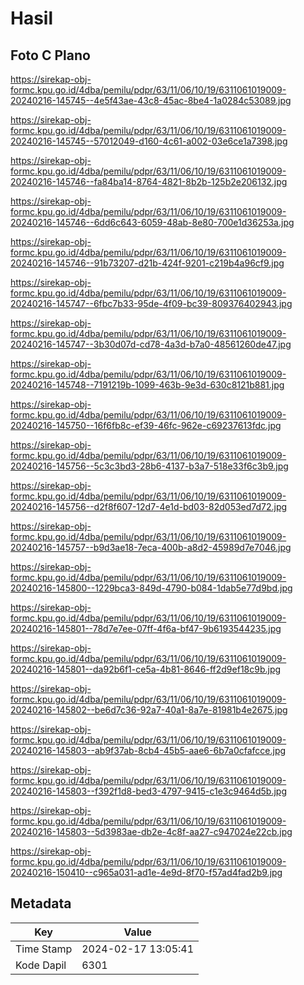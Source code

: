 # Hasil

## Foto C Plano

https://sirekap-obj-formc.kpu.go.id/4dba/pemilu/pdpr/63/11/06/10/19/6311061019009-20240216-145745--4e5f43ae-43c8-45ac-8be4-1a0284c53089.jpg

https://sirekap-obj-formc.kpu.go.id/4dba/pemilu/pdpr/63/11/06/10/19/6311061019009-20240216-145745--57012049-d160-4c61-a002-03e6ce1a7398.jpg

https://sirekap-obj-formc.kpu.go.id/4dba/pemilu/pdpr/63/11/06/10/19/6311061019009-20240216-145746--fa84ba14-8764-4821-8b2b-125b2e206132.jpg

https://sirekap-obj-formc.kpu.go.id/4dba/pemilu/pdpr/63/11/06/10/19/6311061019009-20240216-145746--6dd6c643-6059-48ab-8e80-700e1d36253a.jpg

https://sirekap-obj-formc.kpu.go.id/4dba/pemilu/pdpr/63/11/06/10/19/6311061019009-20240216-145746--91b73207-d21b-424f-9201-c219b4a96cf9.jpg

https://sirekap-obj-formc.kpu.go.id/4dba/pemilu/pdpr/63/11/06/10/19/6311061019009-20240216-145747--6fbc7b33-95de-4f09-bc39-809376402943.jpg

https://sirekap-obj-formc.kpu.go.id/4dba/pemilu/pdpr/63/11/06/10/19/6311061019009-20240216-145747--3b30d07d-cd78-4a3d-b7a0-48561260de47.jpg

https://sirekap-obj-formc.kpu.go.id/4dba/pemilu/pdpr/63/11/06/10/19/6311061019009-20240216-145748--7191219b-1099-463b-9e3d-630c8121b881.jpg

https://sirekap-obj-formc.kpu.go.id/4dba/pemilu/pdpr/63/11/06/10/19/6311061019009-20240216-145750--16f6fb8c-ef39-46fc-962e-c69237613fdc.jpg

https://sirekap-obj-formc.kpu.go.id/4dba/pemilu/pdpr/63/11/06/10/19/6311061019009-20240216-145756--5c3c3bd3-28b6-4137-b3a7-518e33f6c3b9.jpg

https://sirekap-obj-formc.kpu.go.id/4dba/pemilu/pdpr/63/11/06/10/19/6311061019009-20240216-145756--d2f8f607-12d7-4e1d-bd03-82d053ed7d72.jpg

https://sirekap-obj-formc.kpu.go.id/4dba/pemilu/pdpr/63/11/06/10/19/6311061019009-20240216-145757--b9d3ae18-7eca-400b-a8d2-45989d7e7046.jpg

https://sirekap-obj-formc.kpu.go.id/4dba/pemilu/pdpr/63/11/06/10/19/6311061019009-20240216-145800--1229bca3-849d-4790-b084-1dab5e77d9bd.jpg

https://sirekap-obj-formc.kpu.go.id/4dba/pemilu/pdpr/63/11/06/10/19/6311061019009-20240216-145801--78d7e7ee-07ff-4f6a-bf47-9b6193544235.jpg

https://sirekap-obj-formc.kpu.go.id/4dba/pemilu/pdpr/63/11/06/10/19/6311061019009-20240216-145801--da92b6f1-ce5a-4b81-8646-ff2d9ef18c9b.jpg

https://sirekap-obj-formc.kpu.go.id/4dba/pemilu/pdpr/63/11/06/10/19/6311061019009-20240216-145802--be6d7c36-92a7-40a1-8a7e-81981b4e2675.jpg

https://sirekap-obj-formc.kpu.go.id/4dba/pemilu/pdpr/63/11/06/10/19/6311061019009-20240216-145803--ab9f37ab-8cb4-45b5-aae6-6b7a0cfafcce.jpg

https://sirekap-obj-formc.kpu.go.id/4dba/pemilu/pdpr/63/11/06/10/19/6311061019009-20240216-145803--f392f1d8-bed3-4797-9415-c1e3c9464d5b.jpg

https://sirekap-obj-formc.kpu.go.id/4dba/pemilu/pdpr/63/11/06/10/19/6311061019009-20240216-145803--5d3983ae-db2e-4c8f-aa27-c947024e22cb.jpg

https://sirekap-obj-formc.kpu.go.id/4dba/pemilu/pdpr/63/11/06/10/19/6311061019009-20240216-150410--c965a031-ad1e-4e9d-8f70-f57ad4fad2b9.jpg


## Metadata

| Key        | Value               |
| ---------- | ------------------- |
| Time Stamp | 2024-02-17 13:05:41 |
| Kode Dapil | 6301                |



